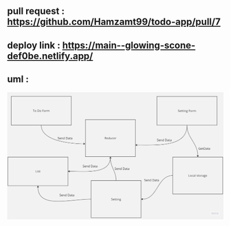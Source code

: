 
## pull request : https://github.com/Hamzamt99/todo-app/pull/7

## deploy link : https://main--glowing-scone-def0be.netlify.app/

## uml :
![uml](./src/assetes/uml.jpg)
